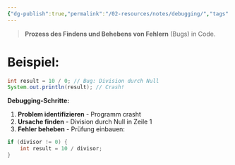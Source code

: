 ```yaml
---
{"dg-publish":true,"permalink":"/02-resources/notes/debugging/","tags":["informatik/code"],"noteIcon":"","updated":"2025-10-29T12:59:04.862+01:00"}
---
```


>**Prozess des Findens und Behebens von Fehlern** (Bugs) in Code.

# Beispiel:

```java
int result = 10 / 0; // Bug: Division durch Null
System.out.println(result); // Crash!
```

**Debugging-Schritte:**

1. **Problem identifizieren** - Programm crasht
2. **Ursache finden** - Division durch Null in Zeile 1
3. **Fehler beheben** - Prüfung einbauen:

```java
if (divisor != 0) {
    int result = 10 / divisor;
}
```